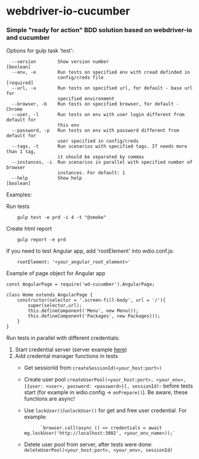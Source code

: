 # webdriver-io-cucumber


### Simple "ready for action" BDD solution based on webdriver-io and cucumber


Options for gulp task 'test':
```
  --version        Show version number                                 [boolean]
  --env, -e        Run tests on specified env with cread definded in
                   config/creds file                                  [required]
  --url, -u        Run tests on specified url, for default - base url for
                   specified environment
  --browser, -b    Run tests on specified browser, for default - Chrome
  --user, -l       Run tests on env with user login different from default for
                   this env
  --password, -p   Run tests on env with password different from default for
                   user specified in config/creds
  --tags, -t       Run scenarios with specified tags. If needs more than 1 tag,
                   it should be separated by commas
  --instances, -i  Run scenarios in parallel with specified number of browser
                   instances. For default: 1
  --help           Show help                                           [boolean]
```

Examples:

Run tests
```
    gulp test -e prd -i 4 -t "@smoke"
```
Create html report
```
    gulp report -e prd
```

If you need to test Angular app, add 'rootElement' into wdio.conf.js:
```
    rootElement: '<your_angular_root_element>'
```

Example of page object for Angular app
```
const AngularPage = require('wd-cucumber').AngularPage;

class Home extends AngularPage {
    constructor(selector = '.screen-fill-body', url = '/'){
        super(selector,url);
        this.defineComponent('Menu', new Menu());
        this.defineComponent('Packages', new Packages());
    }
}
```

Run tests in parallel with different credentials:
1. Start credential server (server example [here](https://github.com/VolhaShut/Credential-Service))
2. Add credental manager functions in tests
    * Get sessionId from `createSessionId(<your_host:port>)`
    * Create user pool `createUserPool(<your_host:port>, <your_env>, [{user: <user>, password: <password>}], sessionId)`- before tests start (for example in wdio.config -> `onPrepare()`). Be aware, these functions are async!
    * Use `lockUser()`/`unlockUser()` for get and free user credential. For example:

                `browser.call(async () => credentials = await mg.lockUser('http://localhost:3002', <your_env_name>));`
    * Delete user pool from server, after tests were done: `deleteUserPool(<your_host:port>, <your_env>, sessionId)`


